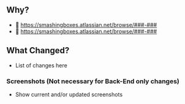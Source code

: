 ## Why?
- :notebook: https://smashingboxes.atlassian.net/browse/###-###
- :bug: https://smashingboxes.atlassian.net/browse/###-###

## What Changed?
- List of changes here

### Screenshots (Not necessary for Back-End only changes)
- Show current and/or updated screenshots